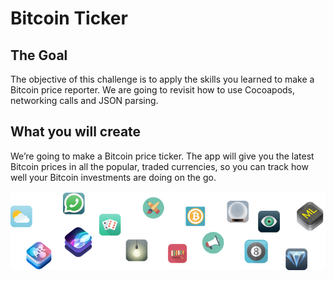 #  Bitcoin Ticker

## The Goal

The objective of this challenge is to apply the skills you learned to make a Bitcoin price reporter. We are going to revisit how to use Cocoapods, networking calls and JSON parsing. 

## What you will create

We’re going to make a Bitcoin price ticker. The app will give you the latest Bitcoin prices in all the popular, traded currencies, so you can track how well your Bitcoin investments are doing on the go.


![End Banner](Documentation/readme-end-banner.png)
